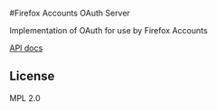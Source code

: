 #Firefox Accounts OAuth Server

Implementation of OAuth for use by Firefox Accounts

[API docs](./docs/api.md)

## License

MPL 2.0
